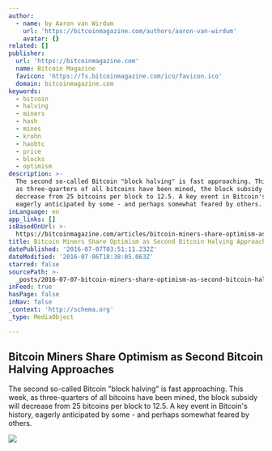 ```yaml
---
author:
  - name: by Aaron van Wirdum
    url: 'https://bitcoinmagazine.com/authors/aaron-van-wirdum'
    avatar: {}
related: []
publisher:
  url: 'https://bitcoinmagazine.com'
  name: Bitcoin Magazine
  favicon: 'https://fs.bitcoinmagazine.com/ico/favicon.ico'
  domain: bitcoinmagazine.com
keywords:
  - bitcoin
  - halving
  - miners
  - hash
  - mines
  - krohn
  - haobtc
  - price
  - blocks
  - optimism
description: >-
  The second so-called Bitcoin "block halving" is fast approaching. This week,
  as three-quarters of all bitcoins have been mined, the block subsidy will
  decrease from 25 bitcoins per block to 12.5. A key event in Bitcoin's history,
  eagerly anticipated by some - and perhaps somewhat feared by others.
inLanguage: en
app_links: []
isBasedOnUrl: >-
  https://bitcoinmagazine.com/articles/bitcoin-miners-share-optimism-as-second-bitcoin-halving-approaches-1467824114
title: Bitcoin Miners Share Optimism as Second Bitcoin Halving Approaches
datePublished: '2016-07-07T03:51:11.232Z'
dateModified: '2016-07-06T18:38:05.063Z'
starred: false
sourcePath: >-
  _posts/2016-07-07-bitcoin-miners-share-optimism-as-second-bitcoin-halving-appr.md
inFeed: true
hasPage: false
inNav: false
_context: 'http://schema.org'
_type: MediaObject

---
```

<article style=""><h1>Bitcoin Miners Share Optimism as Second Bitcoin Halving Approaches</h1><p>The second so-called Bitcoin "block halving" is fast approaching. This week, as three-quarters of all bitcoins have been mined, the block subsidy will decrease from 25 bitcoins per block to 12.5. A key event in Bitcoin's history, eagerly anticipated by some - and perhaps somewhat feared by others.</p><img src="https://fs.bitcoinmagazine.com/img/articles/bitcoin-miners-share-optimism-as-second-bitcoin-halving-approaches.jpg" /></article>